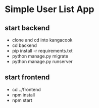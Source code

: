 # Simple User List App

## start backend

- clone and cd into kangacook
- cd backend
- pip install -r requirements.txt
- python manage.py migrate
- python manage.py runserver

## start frontend

- cd ../frontend
- npm install
- npm start
